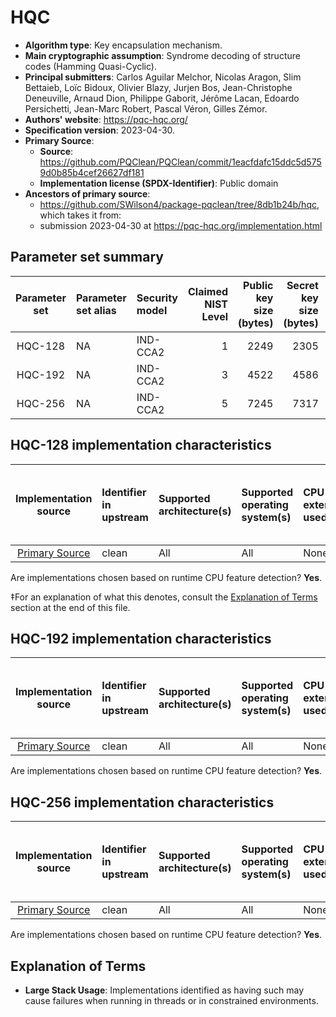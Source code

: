 # HQC

- **Algorithm type**: Key encapsulation mechanism.
- **Main cryptographic assumption**: Syndrome decoding of structure codes (Hamming Quasi-Cyclic).
- **Principal submitters**: Carlos Aguilar Melchor, Nicolas Aragon, Slim Bettaieb, Loïc Bidoux, Olivier Blazy, Jurjen Bos, Jean-Christophe Deneuville, Arnaud Dion, Philippe Gaborit, Jérôme Lacan, Edoardo Persichetti, Jean-Marc Robert, Pascal Véron, Gilles Zémor.
- **Authors' website**: https://pqc-hqc.org/
- **Specification version**: 2023-04-30.
- **Primary Source**<a name="primary-source"></a>:
  - **Source**: https://github.com/PQClean/PQClean/commit/1eacfdafc15ddc5d5759d0b85b4cef26627df181
  - **Implementation license (SPDX-Identifier)**: Public domain
- **Ancestors of primary source**:
  - https://github.com/SWilson4/package-pqclean/tree/8db1b24b/hqc, which takes it from:
  - submission 2023-04-30 at https://pqc-hqc.org/implementation.html

## Parameter set summary

|  Parameter set  | Parameter set alias   | Security model   |   Claimed NIST Level |   Public key size (bytes) |   Secret key size (bytes) |   Ciphertext size (bytes) |   Shared secret size (bytes) |
|:---------------:|:----------------------|:-----------------|---------------------:|--------------------------:|--------------------------:|--------------------------:|-----------------------------:|
|     HQC-128     | NA                    | IND-CCA2         |                    1 |                      2249 |                      2305 |                      4433 |                           64 |
|     HQC-192     | NA                    | IND-CCA2         |                    3 |                      4522 |                      4586 |                      8978 |                           64 |
|     HQC-256     | NA                    | IND-CCA2         |                    5 |                      7245 |                      7317 |                     14421 |                           64 |

## HQC-128 implementation characteristics

|       Implementation source       | Identifier in upstream   | Supported architecture(s)   | Supported operating system(s)   | CPU extension(s) used   | No branching-on-secrets claimed?   | No branching-on-secrets checked by valgrind?   | Large stack usage?‡   |
|:---------------------------------:|:-------------------------|:----------------------------|:--------------------------------|:------------------------|:-----------------------------------|:-----------------------------------------------|:----------------------|
| [Primary Source](#primary-source) | clean                    | All                         | All                             | None                    | True                               | True                                           | False                 |

Are implementations chosen based on runtime CPU feature detection? **Yes**.

 ‡For an explanation of what this denotes, consult the [Explanation of Terms](#explanation-of-terms) section at the end of this file.

## HQC-192 implementation characteristics

|       Implementation source       | Identifier in upstream   | Supported architecture(s)   | Supported operating system(s)   | CPU extension(s) used   | No branching-on-secrets claimed?   | No branching-on-secrets checked by valgrind?   | Large stack usage?   |
|:---------------------------------:|:-------------------------|:----------------------------|:--------------------------------|:------------------------|:-----------------------------------|:-----------------------------------------------|:---------------------|
| [Primary Source](#primary-source) | clean                    | All                         | All                             | None                    | True                               | True                                           | False                |

Are implementations chosen based on runtime CPU feature detection? **Yes**.

## HQC-256 implementation characteristics

|       Implementation source       | Identifier in upstream   | Supported architecture(s)   | Supported operating system(s)   | CPU extension(s) used   | No branching-on-secrets claimed?   | No branching-on-secrets checked by valgrind?   | Large stack usage?   |
|:---------------------------------:|:-------------------------|:----------------------------|:--------------------------------|:------------------------|:-----------------------------------|:-----------------------------------------------|:---------------------|
| [Primary Source](#primary-source) | clean                    | All                         | All                             | None                    | True                               | True                                           | False                |

Are implementations chosen based on runtime CPU feature detection? **Yes**.

## Explanation of Terms

- **Large Stack Usage**: Implementations identified as having such may cause failures when running in threads or in constrained environments.